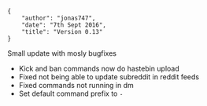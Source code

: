     {
        "author": "jonas747",
        "date": "7th Sept 2016",
        "title": "Version 0.13"
    }

Small update with mosly bugfixes

 - Kick and ban commands now do hastebin upload
 - Fixed not being able to update subreddit in reddit feeds
 - Fixed commands not running in dm
 - Set default command prefix to `-`